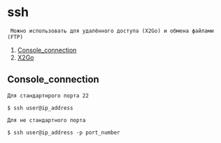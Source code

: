 # ssh

     Можно использовать для удалённого доступа (X2Go) и обмена файлами (FTP)

1.  [Console_connection](#Console_connection)
2.  [X2Go](https://github.com/Drakonof/references/tree/main/X2Go)


## Console_connection

    Для стандартнрого порта 22
```
$ ssh user@ip_address
```
    Для не стандартного порта
```
$ ssh user@ip_address -p port_number
```

